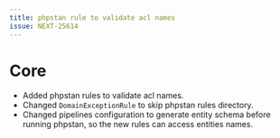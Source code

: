 ```yaml
---
title: phpstan rule to validate acl names
issue: NEXT-25614
---
```

# Core
* Added phpstan rules to validate acl names.
* Changed `DomainExceptionRule` to skip phpstan rules directory.
* Changed pipelines configuration to generate entity schema before running phpstan, so the new rules can access entities names.
